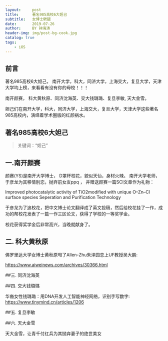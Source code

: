 ```yaml
---
layout:     post
title:      著名985高校6大妲己
subtitle:   女博士劈腿 
date:       2019-07-26
author:     BY 钟海涛
header-img: img/post-bg-cook.jpg
catalog: true
tags:
    - iOS
---
```


## 前言

著名985高校6大妲己， 南开大学，科大，同济大学，上海交大，复旦大学，天津大学均上榜，来看看有没有你的母校！！！

南开颜赛， 科大黄秋原、同济沈海英、交大钱璐璐、复旦李敏, 天大金雪。

妲己们在南开大学，科大，同济大学，上海交大，复旦大学，天津大学这些著名985高校内，演绎着学术圈版的红颜祸水。




## 著名985高校6大妲己

>关键词：“妲己”





## 一.南开颜赛

颜赛(YS)是南开大学博士， D罩杯校花，貌似天仙，身材火辣。 南开大学老师，于彦龙为其移情别恋，抛弃前女友ppq ， 并赠送颜赛一篇SCI文章作为礼物：

Improved photocatalytic activity of TiO2modified with unique O–Zn–Cl surface species Seperation and Purification Technology

于彦龙为了追校花，把中文博士论文翻译成了英文投稿，然后给校花挂了一作，成功的帮校花发表了一篇一作三区论文，获得了学校的一等奖学金。

校花获得奖学金后非常高兴，当晚就献身了。

## 二. 科大黄秋原
佛罗里达大学女博士黄秋原甩了Allen-Zhu朱泽园恋上UF教授吴大鹏:

https://www.aiweinews.com/archives/30366.html

##三. 同济沈海英

##四. 交大钱璐璐

华裔女性钱璐璐：用DNA开发人工智能神经网络，识别手写数字:
https://www.tinymind.cn/articles/1206

##五. 复旦李敏

##六. 天大金雪

天大金雪，让青千付红兵为其抛弃妻子的绝世美女







